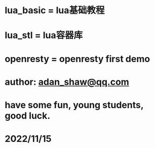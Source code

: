 # lua_basic  =  lua基础教程
# lua_stl    =  lua容器库
# openresty  =  openresty first demo


# author: adan_shaw@qq.com


# have some fun, young students, good luck.


# 2022/11/15
